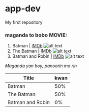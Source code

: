 # app-dev
My first repository

### maganda to bobo MOVIE:
1. Batman | [IMDb](https://www.imdb.com/title/tt0096895/?ref_=fn_al_tt_2)
![alt text](https://s3.amazonaws.com/static.rogerebert.com/uploads/review/primary_image/reviews/batman-begins-2005/Batman-Begins.jpg)
2. The Batman | [IMDb](https://www.imdb.com/title/tt1877830/?ref_=fn_al_tt_1)
   ![alt text](https://snworksceo.imgix.net/rce/eb5fe1d1-74e9-4076-969e-59212727451a.sized-1000x1000.webp?w=1000)
3. Batman and Robin | [IMDb]([https://www.imdb.com/title/tt1877830/?ref_=fn_al_tt_1](https://www.imdb.com/title/tt0118688/?ref_=fn_al_tt_5))
   ![alt text](https://assetsio.reedpopcdn.com/BatmanRobinHeader.jpg?width=1920&height=1920&fit=bounds&quality=80&format=jpg&auto=webp)



*Maganda yan boy, panoorin mo rin*

| Title | kwan |
| ----------- | ----------- |
| Batman | 50% |
| The Batman | 50% |
| Batman and Robin | 0% |




